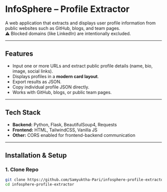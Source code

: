# InfoSphere – Profile Extractor

A web application that extracts and displays user profile information from public websites such as GitHub, blogs, and team pages.  
⚠️ Blocked domains (like LinkedIn) are intentionally excluded.

---

## Features
- Input one or more URLs and extract public profile details (name, bio, image, social links).
- Displays profiles in a **modern card layout**.
- Export results as JSON.
- Copy individual profile JSON directly.
- Works with GitHub, blogs, or public team pages.

---

## Tech Stack
- **Backend:** Python, Flask, BeautifulSoup4, Requests
- **Frontend:** HTML, TailwindCSS, Vanilla JS
- **Other:** CORS enabled for frontend-backend communication

---

## Installation & Setup

### 1. Clone Repo
```bash
git clone https://github.com/Samyuktha-Pari/infosphere-profile-extractor
cd infosphere-profile-extractor
